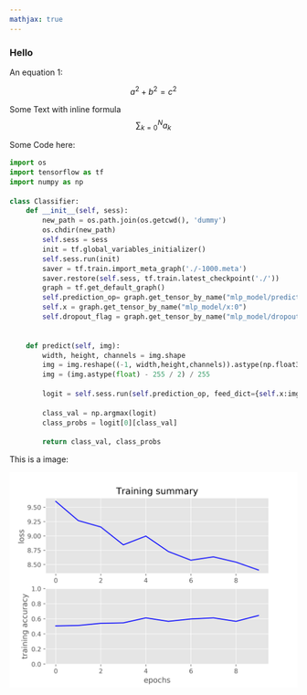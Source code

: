 ```yaml
---
mathjax: true
---
```



### Hello

An equation 1:

$$a^2 + b^2 = c^2$$

Some Text with inline formula $$\sum\nolimits_{k=0}^N a_k$$


Some Code here: 

```python
import os
import tensorflow as tf
import numpy as np

class Classifier:
    def __init__(self, sess):
        new_path = os.path.join(os.getcwd(), 'dummy')
        os.chdir(new_path)
        self.sess = sess
        init = tf.global_variables_initializer()
        self.sess.run(init)
        saver = tf.train.import_meta_graph('./-1000.meta')
        saver.restore(self.sess, tf.train.latest_checkpoint('./'))
        graph = tf.get_default_graph()
        self.prediction_op= graph.get_tensor_by_name("mlp_model/prediction_op:0")
        self.x = graph.get_tensor_by_name("mlp_model/x:0")
        self.dropout_flag = graph.get_tensor_by_name("mlp_model/dropout_flag:0")


    def predict(self, img):
        width, height, channels = img.shape
        img = img.reshape((-1, width,height,channels)).astype(np.float32)
        img = (img.astype(float) - 255 / 2) / 255

        logit = self.sess.run(self.prediction_op, feed_dict={self.x:img, self.dropout_flag: False})

        class_val = np.argmax(logit)
        class_probs = logit[0][class_val]

        return class_val, class_probs
```

This is a image:

![Figure 1](/images/test.png)
